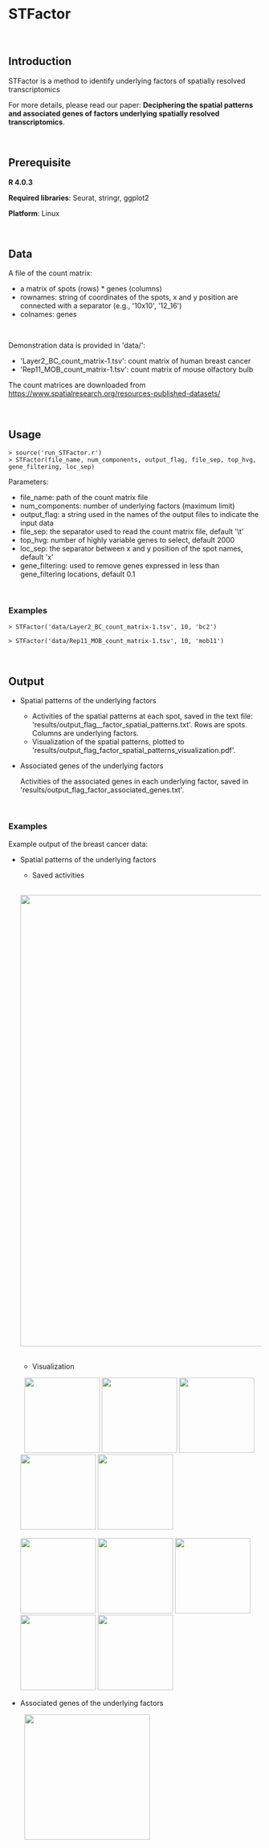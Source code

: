 # STFactor

&nbsp;

## Introduction

STFactor is a method to identify underlying factors of spatially resolved transcriptomics

For more details, please read our paper: **Deciphering the spatial patterns and associated genes of factors underlying spatially resolved transcriptomics**.

&nbsp;

## Prerequisite
**R 4.0.3**

**Required libraries**: Seurat, stringr, ggplot2

**Platform**: Linux

&nbsp;

## Data

A file of the count matrix:

  - a matrix of spots (rows) * genes (columns)
  - rownames: string of coordinates of the spots, x and y position are connected with a separator (e.g., '10x10', '12_16')
  - colnames: genes

&nbsp;

Demonstration data is provided in 'data/':

  - 'Layer2_BC_count_matrix-1.tsv': count matrix of human breast cancer
  - 'Rep11_MOB_count_matrix-1.tsv': count matrix of mouse olfactory bulb

The count matrices are downloaded from https://www.spatialresearch.org/resources-published-datasets/

&nbsp;


## Usage

```
> source('run_STFactor.r')
> STFactor(file_name, num_components, output_flag, file_sep, top_hvg, gene_filtering, loc_sep)
```

Parameters:
  - file_name: path of the count matrix file
  - num_components: number of underlying factors (maximum limit)
  - output_flag: a string used in the names of the output files to indicate the input data
  - file_sep: the separator used to read the count matrix file, default '\t'
  - top_hvg: number of highly variable genes to select, default 2000
  - loc_sep: the separator between x and y position of the spot names, default 'x'
  - gene_filtering: used to remove genes expressed in less than gene_filtering locations, default 0.1

&nbsp;

### Examples

```
> STFactor('data/Layer2_BC_count_matrix-1.tsv', 10, 'bc2')
```

```
> STFactor('data/Rep11_MOB_count_matrix-1.tsv', 10, 'mob11')
```

&nbsp;

## Output

  - Spatial patterns of the underlying factors
    - Activities of the spatial patterns at each spot, saved in the text file: 'results/output_flag__factor_spatial_patterns.txt'. Rows are spots. Columns are underlying factors.
    - Visualization of the spatial patterns, plotted to 'results/output_flag_factor_spatial_patterns_visualization.pdf'.

  - Associated genes of the underlying factors

      Activities of the associated genes in each underlying factor, saved in 'results/output_flag_factor_associated_genes.txt'.

&nbsp;

### Examples

Example output of the breast cancer data:

  - Spatial patterns of the underlying factors
    - Saved activities
    
    &nbsp;
    <img src = "https://user-images.githubusercontent.com/57746198/176135276-a6ede201-e4bb-4322-9978-c7323a349e98.png" width = 900>
    &nbsp;
    
    
    - Visualization
    
    &nbsp;
    <img src = "https://user-images.githubusercontent.com/57746198/176137397-68d1be15-0eb0-465d-a6e6-99347986743c.png" width = 150>
    <img src = "https://user-images.githubusercontent.com/57746198/176137563-b7d2c263-9639-46c0-bec3-92ed9915213d.png" width = 150>
    <img src = "https://user-images.githubusercontent.com/57746198/176137635-8e245d8c-685d-4aa2-b9bf-a4656e06ae65.png" width = 150>
    <img src = "https://user-images.githubusercontent.com/57746198/176137769-daebfe80-6d7d-46f2-8836-877f912f7117.png" width = 150>
    <img src = "https://user-images.githubusercontent.com/57746198/176137836-c0ed4af2-5ab4-42c4-9648-118f72d12847.png" width = 150>
    
    <img src = "https://user-images.githubusercontent.com/57746198/176137885-1c6a8f13-bca1-4a51-9539-f12d54818544.png" width = 150>
    <img src = "https://user-images.githubusercontent.com/57746198/176137952-a4d22bfe-edbe-48f9-b959-29f57d2306b0.png" width = 150>
    <img src = "https://user-images.githubusercontent.com/57746198/176138014-91a5f259-2e07-4bdc-8c3a-a7da82b0133d.png" width = 150>
    <img src = "https://user-images.githubusercontent.com/57746198/176138079-f6c31f6c-ccaa-4d1f-80f3-62fed7885284.png" width = 150>
    <img src = "https://user-images.githubusercontent.com/57746198/176138145-d36b63d0-74a9-4ddb-b5dd-653f13cff00b.png" width = 150>
    &nbsp;
    

  - Associated genes of the underlying factors

    &nbsp;
    <img src = "https://user-images.githubusercontent.com/57746198/176133810-074c0469-968a-45d6-86ee-33a5efc02f3c.png" width = 250>
    &nbsp;
